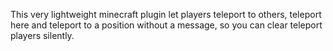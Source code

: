 This very lightweight minecraft plugin let players teleport to others, teleport here and teleport to a position without a message, so you can clear teleport players silently.
